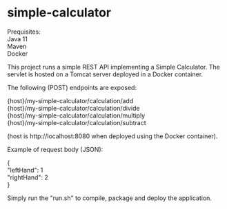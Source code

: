 # simple-calculator

Prequisites: <br/>
Java 11 <br/>
Maven <br/>
Docker <br/>

This project runs a simple REST API implementing a Simple Calculator. The servlet is hosted on a Tomcat server deployed in a Docker container.

The following (POST) endpoints are exposed:

{host}/my-simple-calculator/calculation/add <br/>
{host}/my-simple-calculator/calculation/divide <br/>
{host}/my-simple-calculator/calculation/multiply <br/>
{host}/my-simple-calculator/calculation/subtract <br/>

(host is http://localhost:8080 when deployed using the Docker container).

Example of request body (JSON):

{ <br/>
  "leftHand": 1 <br/>
  "rightHand": 2 <br/>
} <br/>

Simply run the "run.sh" to compile, package and deploy the application.

